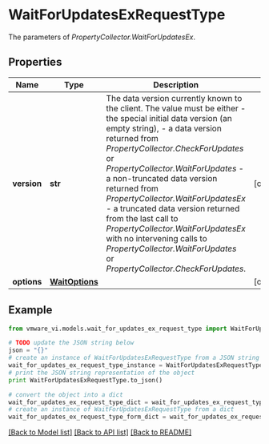 # WaitForUpdatesExRequestType

The parameters of *PropertyCollector.WaitForUpdatesEx*. 

## Properties
Name | Type | Description | Notes
------------ | ------------- | ------------- | -------------
**version** | **str** | The data version currently known to the client. The value must be either - the special initial data version (an empty string), - a data version returned from *PropertyCollector.CheckForUpdates* or *PropertyCollector.WaitForUpdates* - a non-truncated data version returned from *PropertyCollector.WaitForUpdatesEx* - a truncated data version returned from the last call to *PropertyCollector.WaitForUpdatesEx* with no intervening calls to *PropertyCollector.WaitForUpdates* or *PropertyCollector.CheckForUpdates*.  | [optional] 
**options** | [**WaitOptions**](WaitOptions.md) |  | [optional] 

## Example

```python
from vmware_vi.models.wait_for_updates_ex_request_type import WaitForUpdatesExRequestType

# TODO update the JSON string below
json = "{}"
# create an instance of WaitForUpdatesExRequestType from a JSON string
wait_for_updates_ex_request_type_instance = WaitForUpdatesExRequestType.from_json(json)
# print the JSON string representation of the object
print WaitForUpdatesExRequestType.to_json()

# convert the object into a dict
wait_for_updates_ex_request_type_dict = wait_for_updates_ex_request_type_instance.to_dict()
# create an instance of WaitForUpdatesExRequestType from a dict
wait_for_updates_ex_request_type_form_dict = wait_for_updates_ex_request_type.from_dict(wait_for_updates_ex_request_type_dict)
```
[[Back to Model list]](../README.md#documentation-for-models) [[Back to API list]](../README.md#documentation-for-api-endpoints) [[Back to README]](../README.md)


